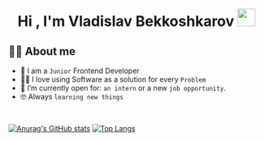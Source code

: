 <h1 align="center">Hi , I'm Vladislav Bekkoshkarov <img src="https://media.giphy.com/media/hvRJCLFzcasrR4ia7z/giphy.gif" width="35"></h1>

## :sassy_man:  About me
- :school: I am a `Junior` Frontend Developer
- :technologist: I love using Software as a solution for every `Problem`
- :thinking: I’m currently open for: `an intern` or a new `job opportunity`.
- :nerd_face: Always `learning new things`

<br>

[![Anurag's GitHub stats](https://github-readme-stats.vercel.app/api?username=vitkovsky21)](https://github.com/vitkovsky21)
[![Top Langs](https://github-readme-stats.vercel.app/api/top-langs/?username=vitkovsky21)](https://github.com/vitkovsky21)
